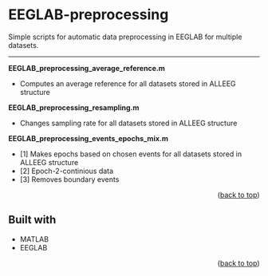 <div id="top"></div>

# EEGLAB-preprocessing

Simple scripts for automatic data preprocessing in EEGLAB for multiple datasets.

***

**EEGLAB_preprocessing_average_reference.m**
- Computes an average reference for all datasets stored in ALLEEG structure

**EEGLAB_preprocessing_resampling.m**
- Changes sampling rate for all datasets stored in ALLEEG structure

**EEGLAB_preprocessing_events_epochs_mix.m**
- [1] Makes epochs based on chosen events for all datasets stored in ALLEEG structure
- [2] Epoch-2-continious data
- [3] Removes boundary events

<p align="right">(<a href="#top">back to top</a>)</p>

## Built with
* MATLAB
* EEGLAB

<p align="right">(<a href="#top">back to top</a>)</p>
